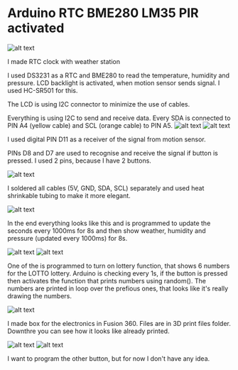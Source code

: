 # Arduino RTC BME280 LM35 PIR activated

![alt text](https://github.com/gryzmol98/Arduino-RTC-with-Temperature/blob/master/images/final.jpg?raw=true)
 
I made RTC clock with weather station

I used DS3231 as a RTC and BME280 to read the temperature, humidity and pressure.
LCD backlight is activated, when motion sensor sends signal. I used HC-SR501 for this.

The LCD is using I2C connector to minimize the use of cables.

Everything is using I2C to send and receive data. Every SDA is connected to PIN A4 (yellow cable) and SCL (orange cable) to PIN A5.
![alt text](https://github.com/gryzmol98/Arduino-RTC-with-Temperature/blob/master/images/analogpins.jpg?raw=true)
![alt text](https://github.com/gryzmol98/Arduino-RTC-with-Temperature/blob/master/images/bme280.jpg?raw=true)

I used digital PIN D11 as a receiver of the signal from motion sensor. 

PINs D8 and D7 are used to recognise and receive the signal if button is pressed. I used 2 pins, because I have 2 buttons.

![alt text](https://github.com/gryzmol98/Arduino-RTC-with-Temperature/blob/master/images/digitalpins.jpg?raw=true)

I soldered all cables (5V, GND, SDA, SCL) separately and used heat shrinkable tubing to make it more elegant.

![alt text](https://github.com/gryzmol98/Arduino-RTC-with-Temperature/blob/master/images/cablescombined.jpg?raw=true)

In the end everything looks like this and is programmed to update the seconds every 1000ms for 8s and then show weather, humidity and pressure (updated every 1000ms) for 8s.

![alt text](https://github.com/gryzmol98/Arduino-RTC-with-Temperature/blob/master/images/Weather.jpg?raw=true)
![alt text](https://github.com/gryzmol98/Arduino-RTC-with-Temperature/blob/master/images/RTC.jpg?raw=true)

One of the is programmed to turn on lottery function, that shows 6 numbers for the LOTTO lottery. Arduino is checking every 1s, if the button is pressed then activates the function that prints numbers using random(). The numbers are printed in loop over the prefious ones, that looks like it's really drawing the numbers.

![alt text](https://github.com/gryzmol98/Arduino-RTC-with-Temperature/blob/master/images/lottery.gif?raw=true)

I made box for the electronics in Fusion 360. Files are in 3D print files folder. Downthre you can see how it looks like already printed.

![alt text](https://github.com/gryzmol98/Arduino-RTC-with-Temperature/blob/master/images/boxmodel.gif)
![alt text](https://github.com/gryzmol98/Arduino-RTC-with-Temperature/blob/master/images/box.jpg?raw=true)

I want to program the other button, but for now I don't have any idea.
